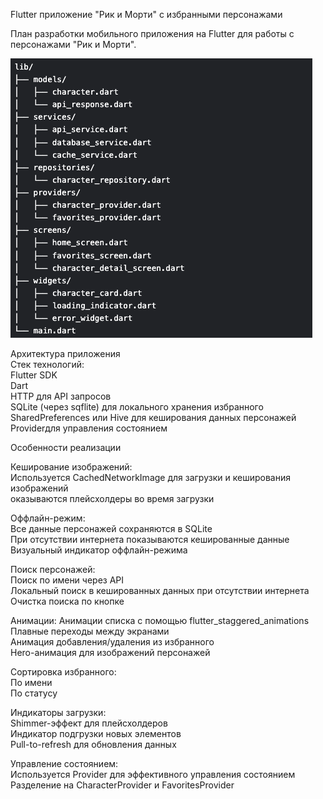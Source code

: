 Flutter приложение "Рик и Морти" с избранными персонажами<br>

План разработки мобильного приложения на Flutter для работы с персонажами "Рик и Морти".<br>

![Изображение](/assets/images/1.png)

Архитектура приложения<br>
Стек технологий:<br>
Flutter SDK<br>
Dart<br>
HTTP для API запросов<br>
SQLite (через sqflite) для локального хранения избранного<br>
SharedPreferences или Hive для кеширования данных персонажей<br>
Providerдля управления состоянием<br>


Особенности реализации<br>

Кеширование изображений:<br>
    Используется CachedNetworkImage для загрузки и кеширования изображений <br>
    оказываются плейсхолдеры во время загрузки<br>

Оффлайн-режим:<br>
    Все данные персонажей сохраняются в SQLite<br>
    При отсутствии интернета показываются кешированные данные<br>
    Визуальный индикатор оффлайн-режима<br>

Поиск персонажей:<br>
    Поиск по имени через API<br>
    Локальный поиск в кешированных данных при отсутствии интернета<br>
    Очистка поиска по кнопке<br>

Анимации:
    Анимации списка с помощью flutter_staggered_animations<br>
    Плавные переходы между экранами<br>
    Анимация добавления/удаления из избранного<br>
    Hero-анимация для изображений персонажей<br>

Сортировка избранного:<br>
    По имени<br>
    По статусу<br>

Индикаторы загрузки:<br>
    Shimmer-эффект для плейсхолдеров<br>
    Индикатор подгрузки новых элементов<br>
    Pull-to-refresh для обновления данных<br>

Управление состоянием:<br>
    Используется Provider для эффективного управления состоянием<br>
    Разделение на CharacterProvider и FavoritesProvider<br>
